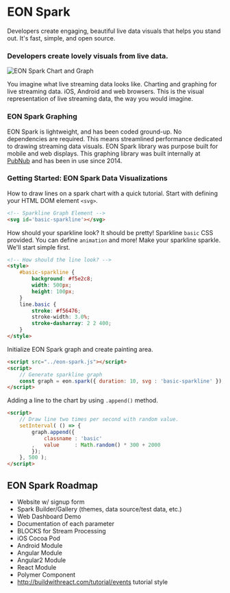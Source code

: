 # EON Spark

Developers create engaging, beautiful
live data visuals that helps you stand out.
It's fast, simple, and open source.

### Developers create **lovely visuals** from live data.

![EON Spark Chart and Graph](http://i.imgur.com/aFysWAy.gif)

You imagine what live streaming data looks like.
Charting and graphing for live streaming data.
iOS, Android and web browsers.
This is the visual representation of live streaming data,
the way you would imagine.

### EON Spark Graphing

EON Spark is lightweight, and has been coded ground-up.
No dependencies are required.
This means streamlined performance dedicated to drawing
streaming data visuals.
EON Spark library was purpose built for mobile and web displays.
This graphing library was built internally at
[PubNub](https://www.pubnub.com/) and has been in use since 2014.

### Getting Started: EON Spark Data Visualizations

How to draw lines on a spark chart with a quick tutorial.
Start with defining your HTML DOM element `<svg>`.

```html
<!-- Sparkline Graph Element -->
<svg id='basic-sparkline'></svg>
```

How should your sparkline look?
It should be pretty!
Sparkline `basic` CSS provided.
You can define `animation` and more!
Make your sparkline sparkle.
We'll start simple first.

```html
<!-- How should the line look? -->
<style>
    #basic-sparkline {
        background: #f5e2c8;
        width: 500px;
        height: 100px;
    }
    line.basic {
        stroke: #f56476;
        stroke-width: 3.0%;
        stroke-dasharray: 2 2 400;
    }
</style>
```

Initialize EON Spark graph and create painting area.

```html
<script src="../eon-spark.js"></script>
<script>
    // Generate sparkline graph
    const graph = eon.spark({ duration: 10, svg : 'basic-sparkline' });
</script>
```

Adding a line to the chart by using `.append()` method.

```html
<script>
    // Draw line two times per second with random value.
    setInterval( () => {
        graph.append({
            classname : 'basic'
        ,   value     : Math.random() * 300 + 2000
        });
    }, 500 );
</script>
```

## EON Spark Roadmap

 - Website w/ signup form
 - Spark Builder/Gallery (themes, data source/test data, etc.)
 - Web Dashboard Demo
 - Documentation of each parameter
 - BLOCKS for Stream Processing
 - iOS Cocoa Pod
 - Android Module
 - Angular Module
 - Angular2 Module
 - React Module
 - Polymer Component
 - http://buildwithreact.com/tutorial/events tutorial style
